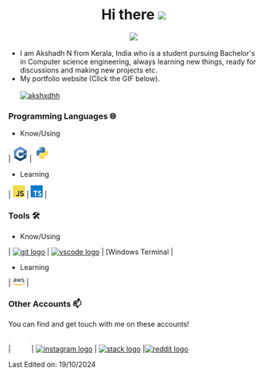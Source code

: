 
<h1 align="center"><b>Hi there </b><img src="https://media.giphy.com/media/hvRJCLFzcasrR4ia7z/giphy.gif" width="35"></h1>

<p align="center">
  <a href="https://github.com/akshxdhh"><img src="https://readme-typing-svg.herokuapp.com?font=Time+New+Roman&color=cyan&size=25&center=true&vCenter=true&width=600&height=100&lines=Im+Akshadh+N..&hearts;++;Self-taught+Front-End+Developer,;Computer+Science+Student,;Active+Learner/Researcher,;Love+to+learn+new+stuffs..<3"></a>
</p>

- I am Akshadh N from Kerala, India who is a student pursuing Bachelor's in Computer science engineering, always learning new things, ready for discussions and making new projects etc.<br>
- My portfolio website (Click the GIF below).<br><br>
    [<img src="https://github.com/user-attachments/assets/4050ff1f-bdb4-4bc9-b338-3cf16c30a8ce" alt="akshxdhh" width="450">](https://akshxdhh.github.io/portfolio-website.github.io/)



### Programming Languages 🌐

- Know/Using

| [<img src="https://raw.githubusercontent.com/github/explore/80688e429a7d4ef2fca1e82350fe8e3517d3494d/topics/cpp/cpp.png" alt="cpp logo" width="30">](https://isocpp.org/)  |  [<img src="https://raw.githubusercontent.com/github/explore/80688e429a7d4ef2fca1e82350fe8e3517d3494d/topics/python/python.png" alt="python logo" width="34">](https://www.python.org/)


- Learning

| [<img src="https://raw.githubusercontent.com/github/explore/80688e429a7d4ef2fca1e82350fe8e3517d3494d/topics/javascript/javascript.png" alt="js logo" width="24">](https://developer.mozilla.org/en-US/docs/Web/JavaScript)  | [<img src="https://raw.githubusercontent.com/github/explore/80688e429a7d4ef2fca1e82350fe8e3517d3494d/topics/typescript/typescript.png" alt="ts logo" width="24">](https://www.typescriptlang.org/) |

### Tools 🛠️

- Know/Using

| [<img src="https://raw.githubusercontent.com/Delta456/Delta456/master/img/git.png" alt="git logo" width="24">](https://git-scm.com/) | [<img src="https://raw.githubusercontent.com/Delta456/Delta456/master/img/vscode.png" alt="vscode logo" width="24">](https://code.visualstudio.com/) | [Windows Terminal |

- Learning

| [<img src="https://raw.githubusercontent.com/Delta456/Delta456/master/img/aws.png" alt="aws logo" width="24">](https://aws.amazon.com/) | 


### Other Accounts 📫

You can find and get touch with me on these accounts!

| [<img src="https://raw.githubusercontent.com/Delta456/Delta456/master/img/github.png" alt="github logo" width="34">](https://github.com/akshxdhh) | [<img src="https://cdn2.iconfinder.com/data/icons/social-media-2285/512/1_Instagram_colored_svg_1-512.png" alt="instagram logo" width="24">](https://www.instagram.com/akshxdhh/) | [<img src="https://raw.githubusercontent.com/Delta456/Delta456/master/img/stack.svg" alt="stack logo" width="24">](https://stackoverflow.com/users/27075248/akshadh) |[<img src="https://raw.githubusercontent.com/Delta456/Delta456/master/img/reddit.jpg" alt="reddit logo" width="24">](https://www.reddit.com/user/Thin_Comfort3952/)



Last Edited on: 19/10/2024
